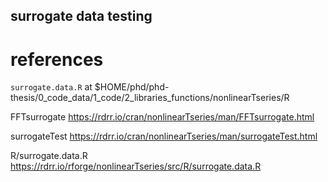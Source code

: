 surrogate data testing 
---






# references  


`surrogate.data.R` at 
$HOME/phd/phd-thesis/0_code_data/1_code/2_libraries_functions/nonlinearTseries/R 

FFTsurrogate 
https://rdrr.io/cran/nonlinearTseries/man/FFTsurrogate.html

surrogateTest
https://rdrr.io/cran/nonlinearTseries/man/surrogateTest.html

R/surrogate.data.R
https://rdrr.io/rforge/nonlinearTseries/src/R/surrogate.data.R
